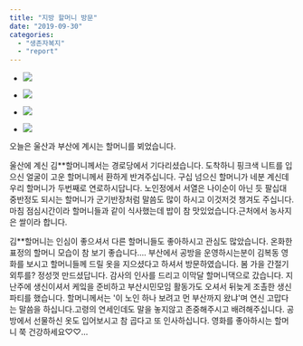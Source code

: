 ```yaml
---
title: "지방 할머니 방문"
date: "2019-09-30"
categories: 
  - "생존자복지"
  - "report"
---
```


- ![](https://r2.womenandwar.net/2019/10/0930-사진-1_수정.jpg)
    
- ![](https://r2.womenandwar.net/2019/10/0930-사진-2_수정.jpg)
    
- ![](https://r2.womenandwar.net/2019/10/0930-사진-3_-수정.jpg)
    
- ![](https://r2.womenandwar.net/2019/10/0930-사진-4_수정-1.jpg)
    

오늘은 울산과 부산에 계시는 할머니를 뵈었습니다.

울산에 계신 김\*\*할머니께서는 경로당에서 기다리셨습니다. 도착하니 핑크색 니트를 입으신 얼굴이 고운 할머니께서 환하게 반겨주십니다. 구십 넘으신 할머니가 네분 계신데 우리 할머니가 두번째로 연로하시답니다. 노인정에서 서열은 나이순이 아닌 듯 팔십대 중반정도 되시는 할머니가 군기반장처럼 말씀도 많이 하시고 이것저것 챙겨도 주십니다. 마침 점심시간이라 할머니들과 같이 식사했는데 밥이 참 맛있었습니다.근처에서 농사지은 쌀이라 합니다.

김\*\*할머니는 인심이 좋으셔서 다른 할머니들도 좋아하시고 관심도 많았습니다. 온화한 표정의 할머니 모습이 참 보기 좋습니다.... 부산에서 공방을 운영하시는분이 김복동 영화를 보시고 할머니들께 드릴 옷을 지으셨다고 하셔서 방문하였습니다. 봄 가을 간절기 외투를? 정성껏 만드셨답니다. 감사의 인사를 드리고 이막달 할머니댁으로 갔습니다. 지난주에 생신이셔서 케잌을 준비하고 부산시민모임 활동가도 오셔서 뒤늦게 조촐한 생신파티를 했습니다. 할머니께서는 '이 노인 하나 보려고 먼 부산까지 왔냐'며 연신 고맙다는 말씀을 하십니다.고령의 연세인데도 말을 놓지않고 존중해주시고 배려해주십니다. 공방에서 선물하신 옷도 입어보시고 참 곱다고 또 인사하십니다. 영화를 좋아하시는 할머니 쭉 건강하세요♡♡...
